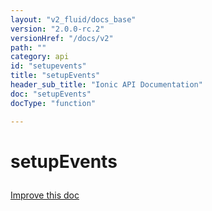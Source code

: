 ```yaml
---
layout: "v2_fluid/docs_base"
version: "2.0.0-rc.2"
versionHref: "/docs/v2"
path: ""
category: api
id: "setupevents"
title: "setupEvents"
header_sub_title: "Ionic API Documentation"
doc: "setupEvents"
docType: "function"

---
```










<h1 class="api-title">
<a class="anchor" name="setup-events" href="#setup-events"></a>

setupEvents





</h1>

<a class="improve-v2-docs" href="http://github.com/driftyco/ionic/edit/master//Users/briandennis/Ionic/ionic/src/util/events.ts#L106">
Improve this doc
</a>










<!-- @usage tag -->


<!-- @property tags -->



<!-- instance methods on the class -->




<!-- related link --><!-- end content block -->


<!-- end body block -->

